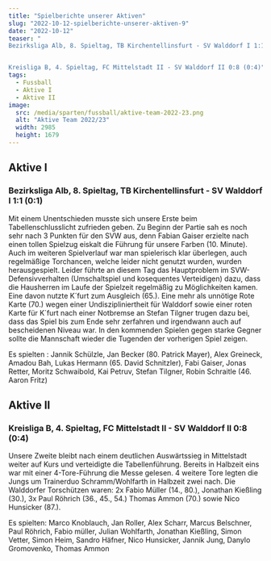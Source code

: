 ```yaml
---
title: "Spielberichte unserer Aktiven"
slug: "2022-10-12-spielberichte-unserer-aktiven-9"
date: "2022-10-12"
teaser: "
Bezirksliga Alb, 8. Spieltag, TB Kirchentellinsfurt - SV Walddorf I 1:1 (0:1)


Kreisliga B, 4. Spieltag, FC Mittelstadt II - SV Walddorf II 0:8 (0:4)"
tags:
  - Fussball
  - Aktive I
  - Aktive II
image:
  src: /media/sparten/fussball/aktive-team-2022-23.png
  alt: "Aktive Team 2022/23"
  width: 2985
  height: 1679 
---
```

## Aktive I

### Bezirksliga Alb, 8. Spieltag, TB Kirchentellinsfurt - SV Walddorf I 1:1 (0:1)

Mit einem Unentschieden musste sich unsere Erste beim Tabellenschlusslicht zufrieden geben. Zu Beginn der Partie sah es noch sehr nach 3 Punkten für den SVW aus, denn Fabian Gaiser erzielte nach einen tollen Spielzug eiskalt die Führung für unsere Farben (10. Minute). Auch im weiteren Spielverlauf war man spielerisch klar überlegen, auch regelmäßige Torchancen, welche leider nicht genutzt wurden, wurden herausgespielt. Leider führte an diesem Tag das Hauptproblem im SVW-Defensivverhalten (Umschaltspiel und kosequentes Verteidigen) dazu, dass die Hausherren im Laufe der Spielzeit regelmäßig zu Möglichkeiten kamen. Eine davon nutzte K´furt zum Ausgleich (65.). Eine mehr als unnötige Rote Karte (70.) wegen einer Undiszipliniertheit für Walddorf sowie einer roten Karte für K´furt nach einer Notbremse an Stefan Tilgner trugen dazu bei, dass das Spiel bis zum Ende sehr zerfahren und irgendwann auch auf bescheidenen Niveau war. In den kommenden Spielen gegen starke Gegner sollte die Mannschaft wieder die Tugenden der vorherigen Spiel zeigen.

Es spielten : Jannik Schülzle, Jan Becker (80. Patrick Mayer), Alex Greineck, Amadou Bah, Lukas Hermann (65. David Schnitzler), Fabi Gaiser, Jonas Retter, Moritz Schwaibold, Kai Petruv, Stefan Tilgner, Robin Schraitle (46. Aaron Fritz)

## Aktive II

### Kreisliga B, 4. Spieltag, FC Mittelstadt II - SV Walddorf II 0:8 (0:4)

Unsere Zweite bleibt nach einem deutlichen Auswärtssieg in Mittelstadt weiter auf Kurs und verteidigte die Tabellenführung. Bereits in Halbzeit eins war mit einer 4-Tore-Führung die Messe gelesen. 4 weitere Tore legten die Jungs um Trainerduo Schramm/Wohlfarth in Halbzeit zwei nach. Die Walddorfer Torschützen waren:  2x Fabio Müller (14., 80.), Jonathan Kießling (30.), 3x Paul Röhrich (36., 45., 54.) Thomas Ammon (70.) sowie Nico Hunsicker (87.).

Es spielten: Marco Knoblauch, Jan Roller, Alex Scharr, Marcus Belschner, Paul Röhrich, Fabio müller, Julian Wohlfarth, Jonathan Kießling, Simon Vetter, Simon Heim, Sandro Häfner, Nico Hunsicker, Jannik Jung, Danylo Gromovenko, Thomas Ammon
